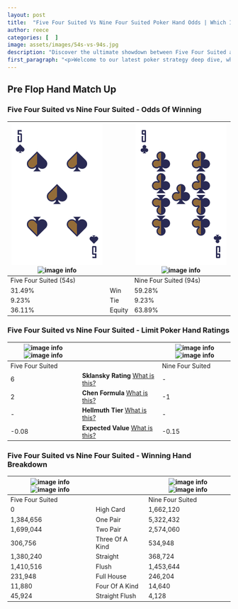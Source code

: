 ```yaml
---
layout: post
title:  "Five Four Suited Vs Nine Four Suited Poker Hand Odds | Which Is The Better Hand In Poker? A Complete Guide"
author: reece
categories: [  ]
image: assets/images/54s-vs-94s.jpg
description: "Discover the ultimate showdown between Five Four Suited and Nine Four Suited in poker! Uncover the odds, strategies, and scenarios where one hand triumphs over the other. Get ready to up your poker game with this thrilling analysis."
first_paragraph: "<p>Welcome to our latest poker strategy deep dive, where we're pitting two distinct hands against each other in a high-stakes showdown: Five Four Suited vs Nine Four Suited.</p><p>In the dynamic world of poker, every decision counts, and knowing which hand holds the upper hand is key to your success at the table.</p><p>In this article, we'll dissect these two hands, explore the scenarios where one dominates the other, and equip you with the knowledge to make strategic choices that can tip the odds in your favor.</p><p>Get ready to unravel the intriguing dynamics of these poker hands and elevate your game to new heights.</p>"
---
```




[comment]: # (sp0)

## Pre Flop Hand Match Up

<div class="table hand-ratings" markdown="1"> 



### Five Four Suited vs Nine Four Suited - Odds Of Winning


    
| ![image info](assets/images/hand1/5.png) ![image info](assets/images/hand1/4s.png) |  | ![image info](assets/images/hand2/9.png) ![image info](assets/images/hand2/4s.png) |
| -------- | -------- | -------- |
| Five Four Suited (54s) |  | Nine Four Suited (94s) |
| 31.49% | Win | 59.28% |
| 9.23% | Tie | 9.23% |
| 36.11% | Equity | 63.89% |




[comment]: # (sp1)



### Five Four Suited vs Nine Four Suited - Limit Poker Hand Ratings


    
| ![image info](https://www.riverpairs.com/assets/images/hand1/5.png) ![image info](https://www.riverpairs.com/assets/images/hand1/4s.png) |  | ![image info](https://www.riverpairs.com/assets/images/hand2/9.png) ![image info](https://www.riverpairs.com/assets/images/hand2/4s.png) |
| -------- | -------- | -------- |
| Five Four Suited |  | Nine Four Suited |
| 6 | **Sklansky Rating** [What is this?](/sklansky-rating-explained) | - |
| 2 | **Chen Formula** [What is this?](/chen-formula-explained) | -1 |
| - | **Hellmuth Tier** [What is this?](/Hellmuth-tier-explained) | - |
| -0.08 | **Expected Value** [What is this?](/expected-value-explained) | -0.15 |




[comment]: # (sp2)



### Five Four Suited vs Nine Four Suited - Winning Hand Breakdown


    
| ![image info](https://www.riverpairs.com/assets/images/hand1/5.png) ![image info](https://www.riverpairs.com/assets/images/hand1/4s.png) |  | ![image info](https://www.riverpairs.com/assets/images/hand2/9.png) ![image info](https://www.riverpairs.com/assets/images/hand2/4s.png) |
| -------- | -------- | -------- |
| Five Four Suited |  | Nine Four Suited |
| 0 | High Card | 1,662,120 |
| 1,384,656 | One Pair | 5,322,432 |
| 1,699,044 | Two Pair | 2,574,060 |
| 306,756 | Three Of A Kind | 534,948 |
| 1,380,240 | Straight | 368,724 |
| 1,410,516 | Flush | 1,453,644 |
| 231,948 | Full House | 246,204 |
| 11,880 | Four Of A Kind | 14,640 |
| 45,924 | Straight Flush | 4,128 |




[comment]: # (sp3)



</div>

[comment]: # (sp4)



[comment]: # (sp5)

